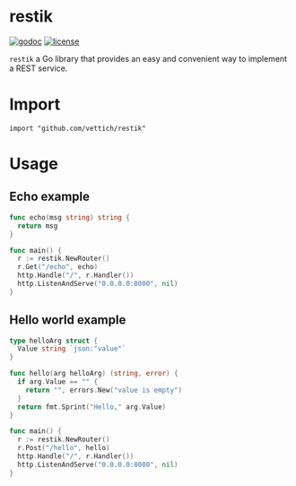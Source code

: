 # restik

[![godoc](https://img.shields.io/badge/godoc-reference-blue.svg?style=flat)](https://godoc.org/github.com/vettich/restik)
[![license](https://img.shields.io/badge/license-MIT-red.svg?style=flat)](https://raw.githubusercontent.com/vettich/restik/master/MIT-LICENSE)

`restik` a Go library that provides an easy and convenient way to implement a REST service.

# Import

`import "github.com/vettich/restik"`

# Usage

## Echo example

```go
func echo(msg string) string {
  return msg
}

func main() {
  r := restik.NewRouter()
  r.Get("/echo", echo)
  http.Handle("/", r.Handler())
  http.ListenAndServe("0.0.0.0:8000", nil)
}
```

## Hello world example

```go
type helloArg struct {
  Value string `json:"value"`
}

func hello(arg helloArg) (string, error) {
  if arg.Value == "" {
    return "", errors.New("value is empty")
  }
  return fmt.Sprint("Hello," arg.Value)
}

func main() {
  r := restik.NewRouter()
  r.Post("/hello", hello)
  http.Handle("/", r.Handler())
  http.ListenAndServe("0.0.0.0:8000", nil)
}
```
